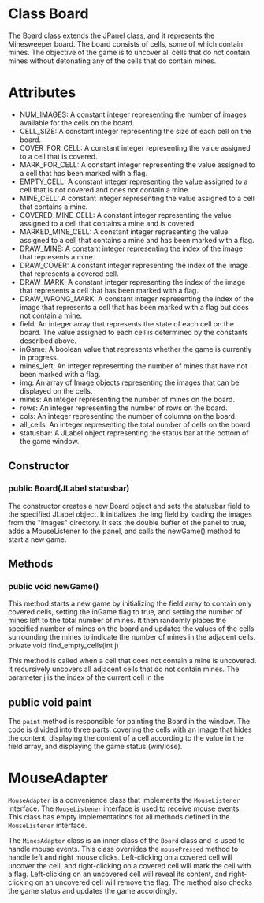 # Class Board

The Board class extends the JPanel class, and it represents the Minesweeper board. The board consists of cells, some of which contain mines. The objective of the game is to uncover all cells that do not contain mines without detonating any of the cells that do contain mines.

# Attributes

* NUM_IMAGES: A constant integer representing the number of images available for the cells on the board.
* CELL_SIZE: A constant integer representing the size of each cell on the board.
* COVER_FOR_CELL: A constant integer representing the value assigned to a cell that is covered.
* MARK_FOR_CELL: A constant integer representing the value assigned to a cell that has been marked with a flag.
* EMPTY_CELL: A constant integer representing the value assigned to a cell that is not covered and does not contain a mine.
* MINE_CELL: A constant integer representing the value assigned to a cell that contains a mine.
* COVERED_MINE_CELL: A constant integer representing the value assigned to a cell that contains a mine and is covered.
* MARKED_MINE_CELL: A constant integer representing the value assigned to a cell that contains a mine and has been marked with a flag.
* DRAW_MINE: A constant integer representing the index of the image that represents a mine.
* DRAW_COVER: A constant integer representing the index of the image that represents a covered cell.
* DRAW_MARK: A constant integer representing the index of the image that represents a cell that has been marked with a flag.
* DRAW_WRONG_MARK: A constant integer representing the index of the image that represents a cell that has been marked with a flag but does not contain a mine.
* field: An integer array that represents the state of each cell on the board. The value assigned to each cell is determined by the constants described above.
* inGame: A boolean value that represents whether the game is currently in progress.
* mines_left: An integer representing the number of mines that have not been marked with a flag.
* img: An array of Image objects representing the images that can be displayed on the cells.
* mines: An integer representing the number of mines on the board.
* rows: An integer representing the number of rows on the board.
* cols: An integer representing the number of columns on the board.
* all_cells: An integer representing the total number of cells on the board.
* statusbar: A JLabel object representing the status bar at the bottom of the game window.

## Constructor
### public Board(JLabel statusbar)

The constructor creates a new Board object and sets the statusbar field to the specified JLabel object. It initializes the img field by loading the images from the "images" directory. It sets the double buffer of the panel to true, adds a MouseListener to the panel, and calls the newGame() method to start a new game.

## Methods
### public void newGame()

This method starts a new game by initializing the field array to contain only covered cells, setting the inGame flag to true, and setting the number of mines left to the total number of mines. It then randomly places the specified number of mines on the board and updates the values of the cells surrounding the mines to indicate the number of mines in the adjacent cells.
private void find_empty_cells(int j)

This method is called when a cell that does not contain a mine is uncovered. It recursively uncovers all adjacent cells that do not contain mines. The parameter j is the index of the current cell in the

## public void paint

The `paint` method is responsible for painting the Board in the window. The code is divided into three parts: covering the cells with an image that hides the content, displaying the content of a cell according to the value in the field array, and displaying the game status (win/lose).


# MouseAdapter

`MouseAdapter` is a convenience class that implements the `MouseListener` interface. The `MouseListener` interface is used to receive mouse events. This class has empty implementations for all methods defined in the `MouseListener` interface.

The `MinesAdapter` class is an inner class of the `Board` class and is used to handle mouse events. This class overrides the `mousePressed` method to handle left and right mouse clicks. Left-clicking on a covered cell will uncover the cell, and right-clicking on a covered cell will mark the cell with a flag. Left-clicking on an uncovered cell will reveal its content, and right-clicking on an uncovered cell will remove the flag. The method also checks the game status and updates the game accordingly.